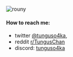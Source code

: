 ![rouny](https://media.discordapp.net/attachments/1168210011823026273/1201159943575842888/rouny_beret_spinning.gif)

#### How to reach me:
- twitter [@tunguso4ka](https://twitter.com/tunguso4ka),
- reddit [r/TungusChan](https://www.reddit.com/user/TungusChan/)
- discord: [tunguso4ka](https://discordapp.com/users/636156844934430720)
